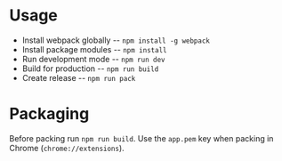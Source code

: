 # Usage
* Install webpack globally -- `npm install -g webpack`
* Install package modules -- `npm install`
* Run development mode -- `npm run dev`
* Build for production -- `npm run build`
* Create release -- `npm run pack`

# Packaging
Before packing run `npm run build`. Use the `app.pem` key when packing in Chrome (`chrome://extensions`).
